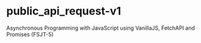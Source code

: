 # public_api_request-v1
Asynchronous Programming with JavaScript using VanillaJS, FetchAPI and Promises (FSJT-5)
